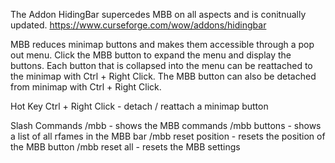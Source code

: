 The Addon HidingBar supercedes MBB on all aspects and is conitnually updated.
https://www.curseforge.com/wow/addons/hidingbar

MBB reduces minimap buttons and makes them accessible through a pop out menu. Click the MBB button to expand the menu and display the buttons. Each button that is collapsed into the menu can be reattached to the minimap with Ctrl + Right Click. The MBB button can also be detached from minimap with Ctrl + Right Click.

Hot Key
Ctrl + Right Click - detach / reattach a minimap button

Slash Commands
/mbb - shows the MBB commands
/mbb buttons - shows a list of all rfames in the MBB bar
/mbb reset position - resets the position of the MBB button
/mbb reset all - resets the MBB settings
